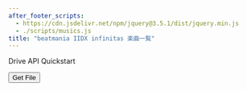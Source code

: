```yaml
---
after_footer_scripts:
  - https://cdn.jsdelivr.net/npm/jquery@3.5.1/dist/jquery.min.js
  - ./scripts/musics.js
title: "beatmania IIDX infinitas 楽曲一覧"
---
```

<div id="ret"></div>

<p>Drive API Quickstart</p>

<!--Add buttons to initiate auth sequence and sign out-->
<button id="authorize_button" style="display: none;">Authorize</button>
<button id="signout_button" style="display: none;">Sign Out</button>
<button id="get_button" >Get File</button>

<pre id="content" style="white-space: pre-wrap;"></pre>

<script type="text/javascript" src="https://cdn.jsdelivr.net/npm/jquery@3.5.1/dist/jquery.min.js"></script>
<script type="text/javascript" src="./scripts/musics.js"></script>
<script async defer src="https://apis.google.com/js/api.js"
    onload="this.onload=function(){};handleClientLoad()"
    onreadystatechange="if (this.readyState === 'complete') this.onload()">
</script>
